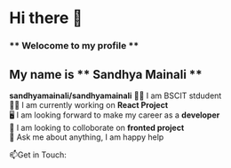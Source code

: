 # Hi there 👋
### ** Welocome to my profile **
## My name is ** Sandhya Mainali **
**sandhyamainali/sandhyamainali** 
🧑‍🎓 I am BSCIT stdudent <br>
🧑‍💻 I am currently working on **React Project** <br>
 🖥️ I am looking forward to make my career as a  **developer**<br>
👯 I am looking to colloborate on  **fronted project**<br>
💬 Ask me about anything, I am happy help

📫Get in Touch: <a href="https://www.linkedin.com/pulse/what-higher-purpose-leadership-alireza-hejazi-ph-d-/?trk=articles_directory">




